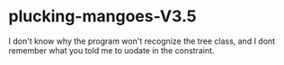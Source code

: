 # plucking-mangoes-V3.5
I don't know why the program won't recognize the tree class, and I dont remember what you told me to uodate in the constraint.
